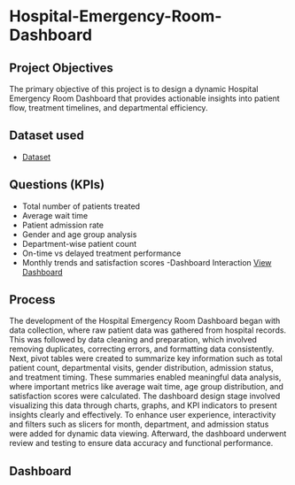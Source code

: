 # Hospital-Emergency-Room-Dashboard 
## Project Objectives
The primary objective of this project is to design a dynamic Hospital Emergency Room Dashboard that provides actionable insights into patient flow, treatment timelines, and departmental efficiency.

## Dataset used
- <a href="https://github.com/Patil123811/Hospital-Emergency-Room-Dashboard/blob/main/Hospital%20Emergency%20Room%20Data.csv">Dataset</a>

## Questions (KPIs)
- Total number of patients treated
- Average wait time
- Patient admission rate
- Gender and age group analysis
- Department-wise patient count
- On-time vs delayed treatment performance
- Monthly trends and satisfaction scores
-Dashboard Interaction <a href="https://github.com/Patil123811/Hospital-Emergency-Room-Dashboard/blob/main/Final%20Dashboard%20of%20Hospital%20Emergency%20Room.png">View Dashboard</a>

## Process
The development of the Hospital Emergency Room Dashboard began with data collection, where raw patient data was gathered from hospital records. This was followed by data cleaning and preparation, which involved removing duplicates, correcting errors, and formatting data consistently. Next, pivot tables were created to summarize key information such as total patient count, departmental visits, gender distribution, admission status, and treatment timing. These summaries enabled meaningful data analysis, where important metrics like average wait time, age group distribution, and satisfaction scores were calculated. The dashboard design stage involved visualizing this data through charts, graphs, and KPI indicators to present insights clearly and effectively. To enhance user experience, interactivity and filters such as slicers for month, department, and admission status were added for dynamic data viewing. Afterward, the dashboard underwent review and testing to ensure data accuracy and functional performance.

 ## Dashboard



